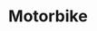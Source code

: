 ---
layout: child_layout/cargo_categories_category
title: Motorbike
permalink: /cargo-categories/car-transport/motorbike/
hero: /assets/img/content/hero/fullsize/motorbike.jpg
side_nav_id: 3
hero_classes: is-fullscreen
content_type: cargo_item
---